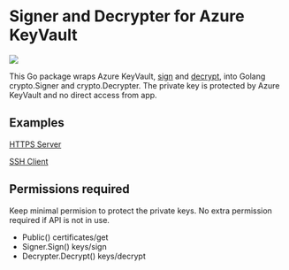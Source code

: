 # Signer and Decrypter for Azure KeyVault
[![](https://pkg.go.dev/badge/github.com/tg123/azkeyvault?status.svg)](https://pkg.go.dev/github.com/tg123/azkeyvault)

This Go package wraps Azure KeyVault, [sign](https://docs.microsoft.com/en-us/rest/api/keyvault/sign) and [decrypt](https://docs.microsoft.com/en-us/rest/api/keyvault/decrypt/decrypt), into Golang crypto.Signer and crypto.Decrypter. 
The private key is protected by Azure KeyVault and no direct access from app.

## Examples

[HTTPS Server](example_https_server_test.go)

[SSH Client](example_https_server_test.go)

## Permissions required

 Keep minimal permision to protect the private keys. No extra permission required if API is not in use.

 * Public() certificates/get
 * Signer.Sign() keys/sign
 * Decrypter.Decrypt() keys/decrypt
